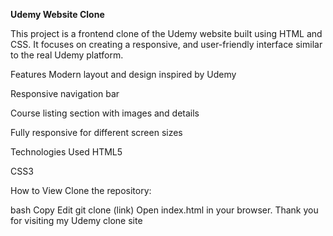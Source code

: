 **Udemy Website Clone**



This project is a frontend clone of the Udemy website built using HTML and CSS.
It focuses on creating a responsive, and user-friendly interface similar to the real Udemy platform.

Features
Modern layout and design inspired by Udemy

Responsive navigation bar

Course listing section with images and details

Fully responsive for different screen sizes

Technologies Used
HTML5

CSS3

How to View
Clone the repository:

bash
Copy
Edit
git clone (link)
Open index.html in your browser.
Thank you for visiting my Udemy clone site
